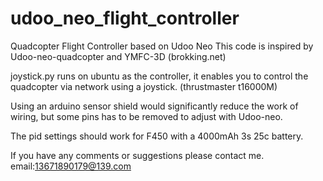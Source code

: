 # udoo_neo_flight_controller
Quadcopter Flight Controller based on Udoo Neo
This code is inspired by Udoo-neo-quadcopter and YMFC-3D (brokking.net)

joystick.py runs on ubuntu as the controller, it enables you to control the quadcopter via network using a joystick. (thrustmaster t16000M)

Using an arduino sensor shield would significantly reduce the work of wiring, but some pins has to be removed to adjust with Udoo-neo.

The pid settings should work for F450 with a 4000mAh 3s 25c battery.

If you have any comments or suggestions please contact me. email:13671890179@139.com
